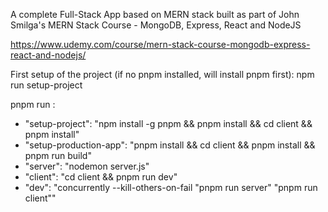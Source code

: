 A complete Full-Stack App based on MERN stack built as part of John Smilga's MERN Stack Course - MongoDB, Express, React and NodeJS

https://www.udemy.com/course/mern-stack-course-mongodb-express-react-and-nodejs/

First setup of the project (if no pnpm installed, will install pnpm first):
npm run setup-project

pnpm run <command>:

- "setup-project": "npm install -g pnpm && pnpm install && cd client && pnpm install"
- "setup-production-app": "pnpm install && cd client && pnpm install && pnpm run build"
- "server": "nodemon server.js"
- "client": "cd client && pnpm run dev"
- "dev": "concurrently --kill-others-on-fail \"pnpm run server\" \"pnpm run client\""
